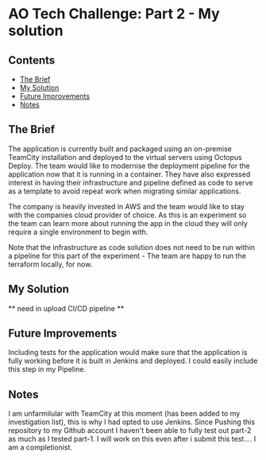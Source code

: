 # AO Tech Challenge: Part 2 - My solution

## Contents
* [The Brief](#The-Brief)
* [My Solution](#My-Solution)
* [Future Improvements](#Future-Improvements)
* [Notes](#Notes)

## The Brief

The application is currently built and packaged using an on-premise TeamCity installation and deployed to the virtual servers using Octopus Deploy. The team would like to modernise the deployment pipeline for the application now that it is running in a container. They have also expressed interest in having their infrastructure and pipeline defined as code to serve as a template to avoid repeat work when migrating similar applications.

The company is heavily invested in AWS and the team would like to stay with the companies cloud provider of choice. As this is an experiment so the team can learn more about running the app in the cloud they will only require a single environment to begin with.

Note that the infrastructure as code solution does not need to be run within a pipeline for this part of the experiment - The team are happy to run the terraform locally, for now.

## My Solution

** need in upload CI/CD pipeline **

## Future Improvements

Including tests for the application would make sure that the application is fully working before it is built in Jenkins and deployed. I could easily include this step in my Pipeline.

## Notes

I am unfarmilular with TeamCity at this moment (has been added to my investigation list), this is why I had opted to use Jenkins. Since Pushing this repository to my Github account I haven't been able to fully test out part-2 as much as I tested part-1. I will work on this even after i submit this test.... I am a completionist.